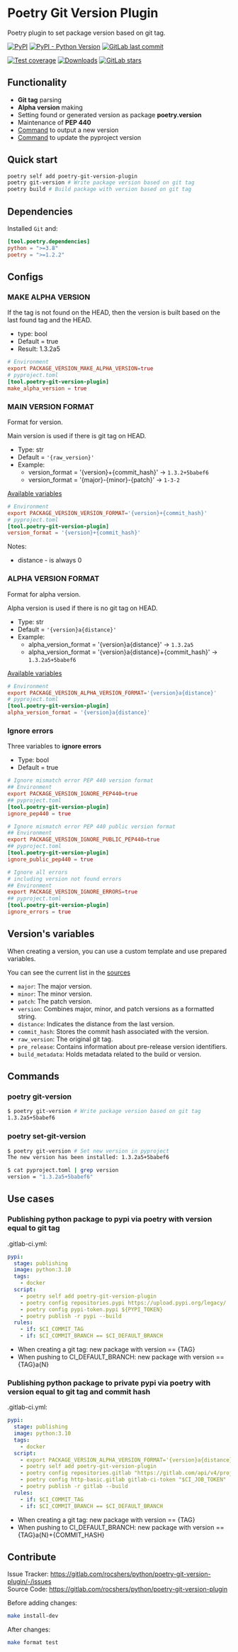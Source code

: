 # Poetry Git Version Plugin

Poetry plugin to set package version based on git tag.

[![PyPI](https://img.shields.io/pypi/v/poetry-git-version-plugin)](https://pypi.org/project/poetry-git-version-plugin/)
[![PyPI - Python Version](https://img.shields.io/pypi/pyversions/poetry-git-version-plugin)](https://pypi.org/project/poetry-git-version-plugin/)
[![GitLab last commit](https://img.shields.io/gitlab/last-commit/rocshers/python/poetry-git-version-plugin)](https://gitlab.com/rocshers/python/poetry-git-version-plugin)

[![Test coverage](https://codecov.io/gitlab/rocshers:python/poetry-git-version-plugin/branch/release/graph/badge.svg?token=RPFNZ8SBQ6)](https://codecov.io/gitlab/rocshers:python/poetry-git-version-plugin)
[![Downloads](https://static.pepy.tech/badge/poetry-git-version-plugin)](https://pepy.tech/project/poetry-git-version-plugin)
[![GitLab stars](https://img.shields.io/gitlab/stars/rocshers/python/poetry-git-version-plugin)](https://gitlab.com/rocshers/python/poetry-git-version-plugin)

## Functionality

- **Git tag** parsing
- **Alpha version** making
- Setting found or generated version as package **poetry.version**
- Maintenance of **PEP 440**
- [Command](#poetry-git-version) to output a new version
- [Command](#poetry-set-git-version) to update the pyproject version

## Quick start

```bash
poetry self add poetry-git-version-plugin
poetry git-version # Write package version based on git tag
poetry build # Build package with version based on git tag
```

## Dependencies

Installed `Git` and:

```toml
[tool.poetry.dependencies]
python = ">=3.8"
poetry = ">=1.2.2"
```

## Configs

### MAKE ALPHA VERSION

If the tag is not found on the HEAD, then the version is built based on the last found tag and the HEAD.

- type: bool
- Default = true
- Result: 1.3.2a5

```toml
# Environment
export PACKAGE_VERSION_MAKE_ALPHA_VERSION=true
# pyproject.toml
[tool.poetry-git-version-plugin]
make_alpha_version = true
```

### MAIN VERSION FORMAT

Format for version.

Main version is used if there is git tag on HEAD.

- Type: str
- Default = `'{raw_version}'`
- Example:
  - version_format = '{version}+{commit_hash}' -> `1.3.2+5babef6`
  - version_format = '{major}-{minor}-{patch}' -> `1-3-2`

[Available variables](#versions-variables)

```toml
# Environment
export PACKAGE_VERSION_VERSION_FORMAT='{version}+{commit_hash}'
# pyproject.toml
[tool.poetry-git-version-plugin]
version_format = '{version}+{commit_hash}'
```

Notes:

- distance - is always 0

### ALPHA VERSION FORMAT

Format for alpha version.

Alpha version is used if there is no git tag on HEAD.

- Type: str
- Default = `'{version}a{distance}'`
- Example:
  - alpha_version_format = '{version}a{distance}' -> `1.3.2a5`
  - alpha_version_format = '{version}a{distance}+{commit_hash}' -> `1.3.2a5+5babef6`

[Available variables](#versions-variables)

```toml
# Environment
export PACKAGE_VERSION_ALPHA_VERSION_FORMAT='{version}a{distance}'
# pyproject.toml
[tool.poetry-git-version-plugin]
alpha_version_format = '{version}a{distance}'
```

### Ignore errors

Three variables to **ignore errors**

- Type: bool
- Default = true

```toml
# Ignore mismatch error PEP 440 version format
## Environment
export PACKAGE_VERSION_IGNORE_PEP440=true
## pyproject.toml
[tool.poetry-git-version-plugin]
ignore_pep440 = true

# Ignore mismatch error PEP 440 public version format
## Environment
export PACKAGE_VERSION_IGNORE_PUBLIC_PEP440=true
## pyproject.toml
[tool.poetry-git-version-plugin]
ignore_public_pep440 = true

# Ignore all errors
# including version not found errors
## Environment
export PACKAGE_VERSION_IGNORE_ERRORS=true
## pyproject.toml
[tool.poetry-git-version-plugin]
ignore_errors = true
```

## Version's variables

When creating a version, you can use a custom template and use prepared variables.

You can see the current list in the [sources](https://gitlab.com/rocshers/python/poetry-git-version-plugin/-/blob/release/poetry_git_version_plugin/version_details.py)

- `major`: The major version.
- `minor`: The minor version.
- `patch`: The patch version.
- `version`: Combines major, minor, and patch versions as a formatted string.
- `distance`: Indicates the distance from the last version.
- `commit_hash`: Stores the commit hash associated with the version.
- `raw_version`: The original git tag.
- `pre_release`: Contains information about pre-release version identifiers.
- `build_metadata`: Holds metadata related to the build or version.

## Commands

### poetry git-version


```bash
$ poetry git-version # Write package version based on git tag
1.3.2a5+5babef6
```

### poetry set-git-version


```bash
$ poetry git-version # Set new version in pyproject 
The new version has been installed: 1.3.2a5+5babef6

$ cat pyproject.toml | grep version
version = "1.3.2a5+5babef6"
```

## Use cases

### Publishing python package to pypi via poetry with version equal to git tag

.gitlab-ci.yml:

```yaml
pypi:
  stage: publishing
  image: python:3.10
  tags:
    - docker
  script:
    - poetry self add poetry-git-version-plugin
    - poetry config repositories.pypi https://upload.pypi.org/legacy/
    - poetry config pypi-token.pypi ${PYPI_TOKEN}
    - poetry publish -r pypi --build
  rules:
    - if: $CI_COMMIT_TAG
    - if: $CI_COMMIT_BRANCH == $CI_DEFAULT_BRANCH
```

- When creating a git tag: new package with version == {TAG}
- When pushing to CI_DEFAULT_BRANCH: new package with version == {TAG}a{N}

### Publishing python package to private pypi via poetry with version equal to git tag and commit hash

.gitlab-ci.yml:

```yaml
pypi:
  stage: publishing
  image: python:3.10
  tags:
    - docker
  script:
    - export PACKAGE_VERSION_ALPHA_VERSION_FORMAT='{version}a{distance}+{commit_hash}'
    - poetry self add poetry-git-version-plugin
    - poetry config repositories.gitlab "https://gitlab.com/api/v4/projects/$CI_PROJECT_ID/packages/pypi"
    - poetry config http-basic.gitlab gitlab-ci-token "$CI_JOB_TOKEN"
    - poetry publish -r gitlab --build
  rules:
    - if: $CI_COMMIT_TAG
    - if: $CI_COMMIT_BRANCH == $CI_DEFAULT_BRANCH
```

- When creating a git tag: new package with version == {TAG}
- When pushing to CI_DEFAULT_BRANCH: new package with version == {TAG}a{N}+{COMMIT_HASH}

## Contribute

Issue Tracker: <https://gitlab.com/rocshers/python/poetry-git-version-plugin/-/issues>  
Source Code: <https://gitlab.com/rocshers/python/poetry-git-version-plugin>

Before adding changes:

```bash
make install-dev
```

After changes:

```bash
make format test
```
